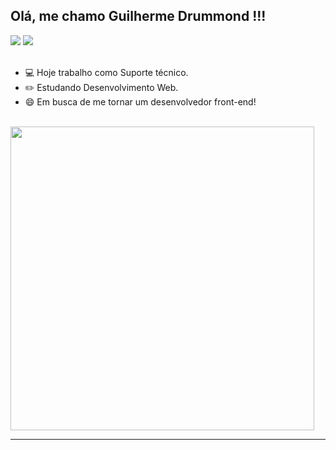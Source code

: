 ## Olá, me chamo Guilherme Drummond !!!
<div>
  <a href ="mailto:g_drummond@hotmail.com"><img src="https://img.shields.io/badge/Microsoft_Outlook-0078D4?style=for-the-badge&logo=microsoft-outlook&logoColor=white" target="_blank"></a>
  <a href="https://www.linkedin.com/in/guilhermedrummond/" target="_blank"><img src="https://img.shields.io/badge/-LinkedIn-%230077B5?style=for-the-badge&logo=linkedin&logoColor=white" target="_blank"></a>
 
</div><br>

- 💻 Hoje trabalho como Suporte técnico.
- ✏️ Estudando Desenvolvimento Web.
- 😄 Em busca de me tornar um desenvolvedor front-end!


 
</div>
<div><br> 
  <img width="486" src="https://github-readme-stats.vercel.app/api/top-langs/?username=GuilhermeDrummond&layout=compact&theme=dark"/>
</div><hr>


